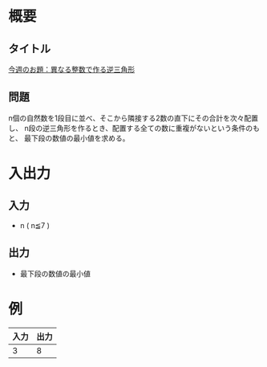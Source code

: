 # 概要
## タイトル
[今週のお題：異なる整数で作る逆三角形](http://codeiq.jp/q/3259)

## 問題
n個の自然数を1段目に並べ、そこから隣接する2数の直下にその合計を次々配置し、
n段の逆三角形を作るとき、配置する全ての数に重複がないという条件のもと、
最下段の数値の最小値を求める。

# 入出力
## 入力
* n ( n≦7 )

## 出力
* 最下段の数値の最小値

# 例
|入力|出力|
|-|-|
|3|8|
